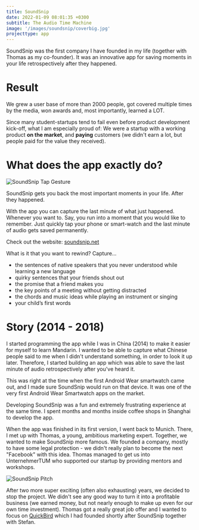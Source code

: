 ```yaml
---
title: SoundSnip
date: 2022-01-09 08:01:35 +0300
subtitle: The Audio Time Machine
image: '/images/soundsnip/coverbig.jpg'
projecttype: app
---
```


SoundSnip was the first company I have founded in my life (together with Thomas as my co-founder). It was an innovative app for saving moments in your life retrospectively after they happened.

# Result

We grew a user base of more than 2000 people, got covered multiple times by the media, won awards and, most importantly, learned a LOT.

Since many student-startups tend to fail even before product development kick-off, what I am especially proud of: We were a startup with a working product **on the market**, and **paying** customers (we didn't earn a lot, but people paid for the value they received).

# What does the app exactly do?

![SoundSnip Tap Gesture]({{site.baseurl}}/images/soundsnip/tapboom.jpg)

SoundSnip gets you back the most important moments in your life. After they happened.

With the app you can capture the last minute of what just happened. Whenever you want to. Say, you run into a moment that you would like to remember. Just quickly tap your phone or smart-watch and the last minute of audio gets saved permanently.

Check out the website: [soundsnip.net](https://soundsnip.net/)

What is it that you want to rewind?
Capture…

- the sentences of native speakers that you never understood while learning a new language
- quirky sentences that your friends shout out
- the promise that a friend makes you
- the key points of a meeting without getting distracted
- the chords and music ideas while playing an instrument or singing
- your child’s first words

# Story (2014 - 2018)

I started programming the app while I was in China (2014) to make it easier for myself to learn Mandarin. I wanted to be able to capture what Chinese people said to me when I didn't understand something, in order to look it up later. Therefore, I started building an app which was able to save the last minute of audio retrospectively after you've heard it.

This was right at the time when the first Android Wear smartwatch came out, and I made sure SoundSnip would run on that device. It was one of the very first Android Wear Smartwatch apps on the market.

Developing SoundSnip was a fun and extremely frustrating experience at the same time. I spent months and months inside coffee shops in Shanghai to develop the app.

When the app was finished in its first version, I went back to Munich. There, I met up with Thomas, a young, ambitious marketing expert. Together, we wanted to make SoundSnip more famous. We founded a company, mostly to have some legal protection - we didn't really plan to become the next "Facebook" with this idea. Thomas managed to get us into UnternehmerTUM who supported our startup by providing mentors and workshops.

![SoundSnip Pitch]({{site.baseurl}}/images/soundsnip/pitch.jpg)

After two more super exciting (often also exhausting) years, we decided to stop the project. We didn't see any good way to turn it into a profitable business (we earned money, but not nearly enough to make up even for our own time investment). Thomas got a really great job offer and I wanted to focus on [QuickBird](/QuickBird) which I had founded shortly after SoundSnip together with Stefan.
